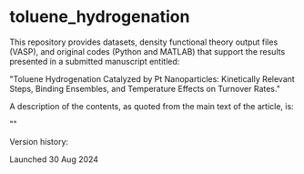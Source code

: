# toluene_hydrogenation
This repository provides datasets, density functional theory output files (VASP), and original codes (Python and MATLAB) that support the results presented in a submitted manuscript entitled:

"Toluene Hydrogenation Catalyzed by Pt Nanoparticles: Kinetically Relevant Steps, Binding Ensembles, and Temperature Effects on Turnover Rates."


A description of the contents, as quoted from the main text of the article, is:

""


Version history:

Launched 30 Aug 2024 
